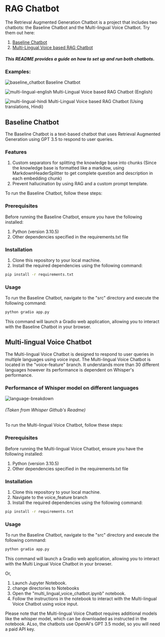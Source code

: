 # RAG Chatbot

The Retrieval Augmented Generation Chatbot is a project that includes two chatbots: the Baseline Chatbot and the Multi-lingual Voice Chatbot.
Try them out here: 
1. [Baseline Chatbot](https://ayush-vatsal-rag-chatbot.hf.space/)
2. [Multi-Lingual Voice based RAG Chatbot](https://ayush-vatsal-multi-lingual-voice-based-rag-chatbot.hf.space/)
##### This README provides a guide on how to set up and run both chatbots.
### Examples:
![baseline_chatbot](https://github.com/ayush-vatsal/chatbot-RAG/assets/57457066/cb394f53-1bf0-4cb6-a252-368be3531be1)
Baseline Chatbot

![multi-lingual-english](https://github.com/ayush-vatsal/chatbot-RAG/assets/57457066/7f881d9b-5f3f-4a11-8782-fe45a81c0351)
Multi-Lingual Voice based RAG Chatbot (English)

![multi-lingual-hindi](https://github.com/ayush-vatsal/chatbot-RAG/assets/57457066/a2df6852-b943-4f36-8026-22e3b44af664)
Multi-Lingual Voice based RAG Chatbot (Using translations, Hindi)


## Baseline Chatbot

The Baseline Chatbot is a text-based chatbot that uses Retrieval Augmented Generation using GPT 3.5 to respond to user queries. 
### Features
1. Custom separators for splitting the knowledge base into chunks (Since the knowledge base is formatted like a markdow, using MarkdownHeaderSplitter to get complete question and description in each embedding chunk)
2. Prevent hallucination by using RAG and a custom prompt template.

To run the Baseline Chatbot, follow these steps:

### Prerequisites

Before running the Baseline Chatbot, ensure you have the following installed:

1. Python (version 3.10.5)
2. Other dependencies specified in the requirements.txt file

### Installation

1. Clone this repository to your local machine.
2. Install the required dependencies using the following command:

```bash
pip install -r requirements.txt
```

### Usage

To run the Baseline Chatbot, navigate to the "src" directory and execute the following command:

```bash
python gradio app.py
```

This command will launch a Gradio web application, allowing you to interact with the Baseline Chatbot in your browser.

## Multi-lingual Voice Chatbot

The Multi-lingual Voice Chatbot is designed to respond to user queries in multiple languages using voice input. The Multi-lingual Voice Chatbot is located in the "voice-feature" branch.
It understands more than 30 different languages however its performance is dependent on Whisper's performance.
### Performance of Whisper model on different languages
![language-breakdown](https://github.com/ayush-vatsal/chatbot-RAG/assets/57457066/f62da70a-e7f0-411b-9deb-dc5bbef14608)
###### (Taken from Whisper Github's Readme)
 To run the Multi-lingual Voice Chatbot, follow these steps:
### Prerequisites

Before running the Multi-lingual Voice Chatbot, ensure you have the following installed:

1. Python (version 3.10.5)
2. Other dependencies specified in the requirements.txt file

### Installation

1. Clone this repository to your local machine.
2. Navigate to the voice_feature branch
3. Install the required dependencies using the following command:

```bash
pip install -r requirements.txt
```

### Usage

To run the Baseline Chatbot, navigate to the "src" directory and execute the following command:

```bash
python gradio app.py
```

This command will launch a Gradio web application, allowing you to interact with the Multi Lingual Voice Chatbot in your browser.

Or,

1. Launch Jupyter Notebook.
2. change directories to Notebooks
3. Open the "multi_lingual_voice_chatbot.ipynb" notebook.
4. Follow the instructions in the notebook to interact with the Multi-lingual Voice Chatbot using voice input.

Please note that the Multi-lingual Voice Chatbot requires additional models like the whisper model, which can be downloaded as instructed in the notebook. ALso, the chatbots use OpenAI's GPT 3.5 model, so you will need a paid API key.

